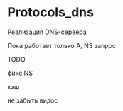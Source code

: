 # Protocols_dns

Реализация DNS-сервера

Пока работает только A, NS запрос

TODO

фикс NS

кэш

не забыть видос
